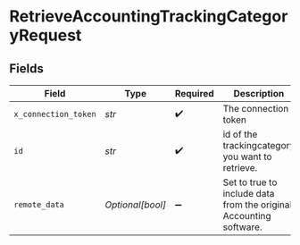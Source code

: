 # RetrieveAccountingTrackingCategoryRequest


## Fields

| Field                                                              | Type                                                               | Required                                                           | Description                                                        | Example                                                            |
| ------------------------------------------------------------------ | ------------------------------------------------------------------ | ------------------------------------------------------------------ | ------------------------------------------------------------------ | ------------------------------------------------------------------ |
| `x_connection_token`                                               | *str*                                                              | :heavy_check_mark:                                                 | The connection token                                               |                                                                    |
| `id`                                                               | *str*                                                              | :heavy_check_mark:                                                 | id of the trackingcategory you want to retrieve.                   | 801f9ede-c698-4e66-a7fc-48d19eebaa4f                               |
| `remote_data`                                                      | *Optional[bool]*                                                   | :heavy_minus_sign:                                                 | Set to true to include data from the original Accounting software. | false                                                              |